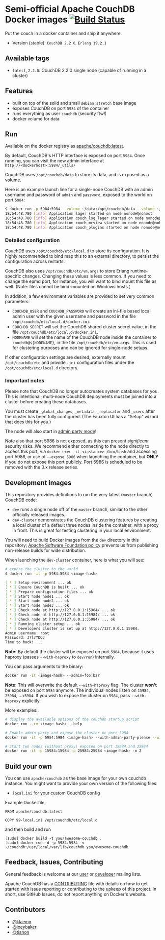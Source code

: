 # Semi-official Apache CouchDB Docker images [![Build Status](https://travis-ci.org/apache/couchdb-docker.svg?branch=master)](https://travis-ci.org/apache/couchdb-docker)

Put the couch in a docker container and ship it anywhere.

- Version (stable): `CouchDB 2.2.0`, `Erlang 19.2.1`

## Available tags

- `latest`, `2.2.0`: CouchDB 2.2.0 single node (capable of running in a cluster)

## Features

* built on top of the solid and small `debian:stretch` base image
* exposes CouchDB on port `5984` of the container
* runs everything as user `couchdb` (security ftw!)
* docker volume for data

## Run

Available on the docker registry as [apache/couchdb:latest](https://hub.docker.com/r/apache/couchdb/).

By default, CouchDB's HTTP interface is exposed on port `5984`. Once running, you can visit the new admin interface at `http://<dockerhost>:5984/_utils/`

CouchDB uses `/opt/couchdb/data` to store its data, and is exposed as a volume.

Here is an example launch line for a single-node CouchDB with an admin username and password of `admin` and `password`, exposed to the world on port `5984`:

```bash
$ docker run -p 5984:5984 --volume ~/data:/opt/couchdb/data --volume ~/etc/local.d:/opt/couchdb/etc/local.d --env COUCHDB_USER=admin --env COUCHDB_PASSWORD=password apache/couchdb:2.1.1
18:54:48.780 [info] Application lager started on node nonode@nohost
18:54:48.780 [info] Application couch_log_lager started on node nonode@nohost
18:54:48.780 [info] Application couch_mrview started on node nonode@nohost
18:54:48.780 [info] Application couch_plugins started on node nonode@nohost
```
### Detailed configuration

CouchDB uses `/opt/couchdb/etc/local.d` to store its configuration. It is highly recommended to bind map this to an external directory, to persist the configuration across restarts.

CouchDB also uses `/opt/couchdb/etc/vm.args` to store Erlang runtime-specific changes. Changing these values is less common. If you need to change the epmd port, for instance, you will want to bind mount this file as well. (Note: files cannot be bind-mounted on Windows hosts.)

In addition, a few environment variables are provided to set very common parameters:

* `COUCHDB_USER` and `COUCHDB_PASSWORD` will create an ini-file based local admin user with the given username and password in the file `/opt/couchdb/etc/local.d/docker.ini`.
* `COUCHDB_SECRET` will set the CouchDB shared cluster secret value, in the file `/opt/couchdb/etc/local.d/docker.ini`.
* `NODENAME` will set the name of the CouchDB node inside the container to `couchdb@${NODENAME}`, in the file `/opt/couchdb/etc/vm.args`. This is used for clustering purposes and can be ignored for single-node setups.

If other configuration settings are desired, externally mount `/opt/couchdb/etc` and provide `.ini` configuration files under the `/opt/couchdb/etc/local.d` directory.

### Important notes

Please note that CouchDB no longer autocreates system databases for you. This is intentional; multi-node CouchDB deployments must be joined into a cluster before creating these databases.

You must create `_global_changes`, `_metadata`, `_replicator` and `_users` after the cluster has been fully configured. (The Fauxton UI has a "Setup" wizard that does this for you.)

The node will also start in [admin party mode](http://guide.couchdb.org/draft/security.html#party)!

Note also that port 5986 is not exposed, as this can present *significant* security risks. We recommend either connecting to the node directly to access this port, via `docker exec -it <instance> /bin/bash` and accessing port 5986, or use of `--expose 5986` when launching the container, but **ONLY** if you do not expose this port publicly. Port 5986 is scheduled to be removed with the 3.x release series.

## Development images

This repository provides definitions to run the very latest (`master` branch)
CouchDB code:

* `dev` runs a single node off of the `master` branch, similar to the other
  officially released images.
* `dev-cluster` demonstrates the CouchDB clustering features by creating a
  local cluster of a default three nodes inside the container, with a proxy in
  front.  This is great for testing clustering in your local environment.

You will need to build Docker images from the `dev` directory in this
repository; [Apache Software Foundation policy][4] prevents us from publishing
non-release builds for wide distribution.

When launching the `dev-cluster` container, here is what you will see:

```bash
# expose the cluster to the world
$ docker run -it -p 5984:5984 <image-hash>

[ * ] Setup environment ... ok
[ * ] Ensure CouchDB is built ... ok
[ * ] Prepare configuration files ... ok
[ * ] Start node node1 ... ok
[ * ] Start node node2 ... ok
[ * ] Start node node3 ... ok
[ * ] Check node at http://127.0.0.1:15984/ ... ok
[ * ] Check node at http://127.0.0.1:25984/ ... ok
[ * ] Check node at http://127.0.0.1:35984/ ... ok
[ * ] Running cluster setup ... ok
[ * ] Developers cluster is set up at http://127.0.0.1:15984.
Admin username: root
Password: 37l7YDQJ
Time to hack! ...
```
**Note:** By default the cluster will be exposed on port `5984`, because it uses haproxy (passes `--with-haproxy` to `dev/run`) internally.

You can pass arguments to the binary:

```bash
docker run -it <image-hash> --admin=foo:bar
```

**Note:** This will overwrite the default `--with-haproxy` flag. The cluster **won't** be exposed on
port `5984` anymore. The individual nodes listen on `15984`, `25984`, ...`x5984`. If you wish to expose
the cluster on `5984`, pass `--with-haproxy` explicitly.

More examples:
```bash
# display the available options of the couchdb startup script
docker run --rm <image-hash> --help

# Enable admin party and expose the cluster on port 5984
docker run -it -p 5984:5984 <image-hash> --with-admin-party-please --with-haproxy

# Start two nodes (without proxy) exposed on port 15984 and 25984
docker run -it -p 15984:15984 -p 25984:25984 <image-hash> -n 2
```

## Build your own

You can use `apache/couchdb` as the base image for your own couchdb instance.
You might want to provide your own version of the following files:

* `local.ini` for your custom CouchDB config

Example Dockerfile:

```
FROM apache/couchdb:latest

COPY 99-local.ini /opt/couchdb/etc/local.d
```

and then build and run

```
[sudo] docker build -t you/awesome-couchdb .
[sudo] docker run -d -p 5984:5984 -v ~/couchdb:/usr/local/var/lib/couchdb you/awesome-couchdb
```

## Feedback, Issues, Contributing

General feedback is welcome at our [user][1] or [developer][2] mailing lists.

Apache CouchDB has a [CONTRIBUTING][3] file with details on how to get started
with issue reporting or contributing to the upkeep of this project. In short,
use GitHub Issues, do not report anything on Docker's website.

## Contributors

- [@klaemo](https://github.com/klaemo)
- [@joeybaker](https://github.com/joeybaker)
- [@tianon](https://github.com/tianon)

[1]: http://mail-archives.apache.org/mod_mbox/couchdb-user/
[2]: http://mail-archives.apache.org/mod_mbox/couchdb-dev/
[3]: https://github.com/apache/couchdb/blob/master/CONTRIBUTING.md
[4]: http://www.apache.org/dev/release-distribution.html#unreleased
